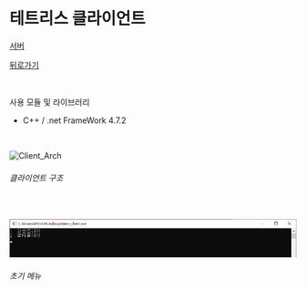 # 테트리스 클라이언트
[서버](https://github.com/YiDongYeol/TETRIS_SERVER_CPP)

[뒤로가기](https://github.com/YiDongYeol)

<br/>

사용 모듈 및 라이브러리
- C++ / .net FrameWork 4.7.2

<br/>
  
![Client_Arch]()
###### 클라이언트 구조

<br/>
  
![Main_Menu](https://github.com/YiDongYeol/TETRIS_CLIENT_CPP/blob/main/capture/main_menu.png)
###### 초기 메뉴

<br/>

